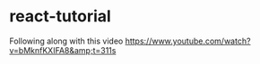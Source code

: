 # react-tutorial
Following along with this video https://www.youtube.com/watch?v=bMknfKXIFA8&amp;t=311s
